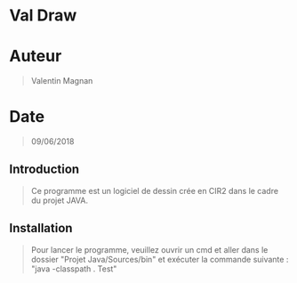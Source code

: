 # Val Draw

# Auteur

> Valentin Magnan

# Date

> 09/06/2018

## Introduction

> Ce programme est un logiciel de dessin crée en  CIR2 dans le cadre du projet JAVA.


## Installation

> Pour lancer le programme, veuillez ouvrir un cmd et aller dans le dossier "Projet Java/Sources/bin" 
  et exécuter la commande suivante : "java -classpath . Test"

